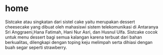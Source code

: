 # home
Sistcake atau singkatan dari sistel cake yaitu merupakan dessert cheesecake yang dibuat oleh mahasiswi sistem telekomunikasi di Antaranya Sri Anggraeni,Hana Fatimah, Hani Nur Asri, dan Husnul Ulfa. Sistcake   cocok untuk menu dessert bagi semua kalangan karena terbuat dari bahan berkualitas, dilengkapi dengan toping keju melimpah serta dihiasi dengan buah segar seperti strawberry.
